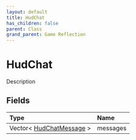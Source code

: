 ```yaml
---
layout: default
title: HudChat
has_children: false
parent: Class
grand_parent: Game Reflection
---
```

# HudChat
Description 

## Fields

| Type | Name |
|:-------------|:--------------|
| Vector< [HudChatMessage](/docs/game-reflection/classes/hud_chat_message) > | messages |

